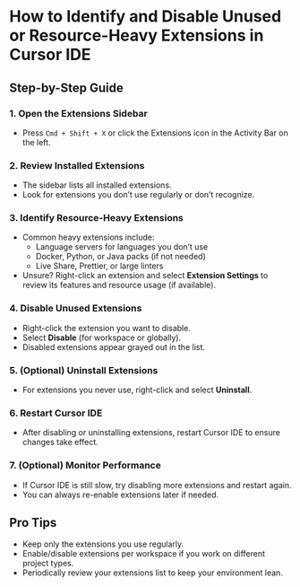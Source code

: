 # How to Identify and Disable Unused or Resource-Heavy Extensions in Cursor IDE

## Step-by-Step Guide

### 1. Open the Extensions Sidebar
- Press `Cmd + Shift + X` or click the Extensions icon in the Activity Bar on the left.

### 2. Review Installed Extensions
- The sidebar lists all installed extensions.
- Look for extensions you don’t use regularly or don’t recognize.

### 3. Identify Resource-Heavy Extensions
- Common heavy extensions include:
  - Language servers for languages you don’t use
  - Docker, Python, or Java packs (if not needed)
  - Live Share, Prettier, or large linters
- Unsure? Right-click an extension and select **Extension Settings** to review its features and resource usage (if available).

### 4. Disable Unused Extensions
- Right-click the extension you want to disable.
- Select **Disable** (for workspace or globally).
- Disabled extensions appear grayed out in the list.

### 5. (Optional) Uninstall Extensions
- For extensions you never use, right-click and select **Uninstall**.

### 6. Restart Cursor IDE
- After disabling or uninstalling extensions, restart Cursor IDE to ensure changes take effect.

### 7. (Optional) Monitor Performance
- If Cursor IDE is still slow, try disabling more extensions and restart again.
- You can always re-enable extensions later if needed.

## Pro Tips
- Keep only the extensions you use regularly.
- Enable/disable extensions per workspace if you work on different project types.
- Periodically review your extensions list to keep your environment lean. 